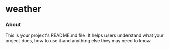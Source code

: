 weather
=======

### About

This is your project's README.md file. It helps users understand what your
project does, how to use it and anything else they may need to know.